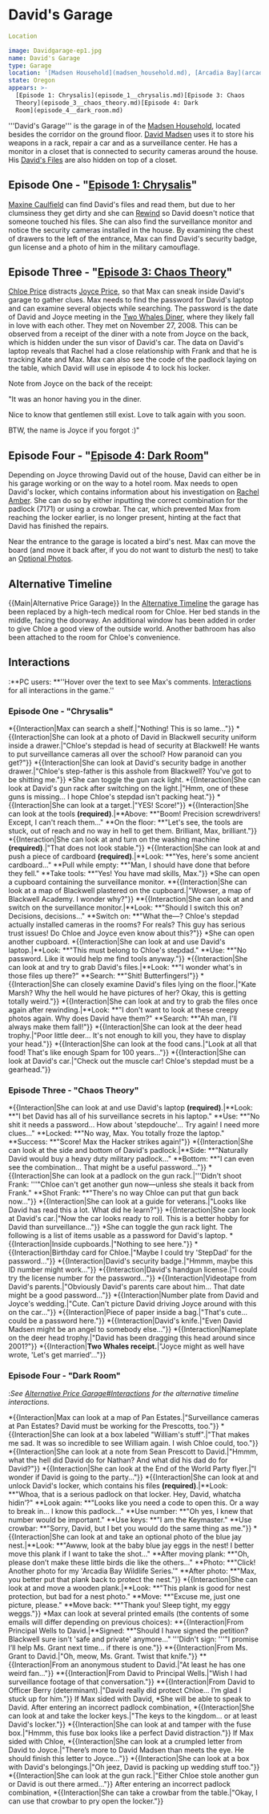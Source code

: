 #  David's Garage 

```yaml
Location

image: Davidgarage-ep1.jpg
name: David's Garage
type: Garage
location: '[Madsen Household](madsen_household.md), [Arcadia Bay](arcadia_bay.md)'
state: Oregon
appears: >-
  [Episode 1: Chrysalis](episode_1__chrysalis.md)[Episode 3: Chaos
  Theory](episode_3__chaos_theory.md)[Episode 4: Dark
  Room](episode_4__dark_room.md)
```

'''David's Garage''' is the garage in of the [Madsen Household](madsen_household.md), located besides the corridor on the ground floor. [David Madsen](david_madsen.md) uses it to store his weapons in a rack, repair a car and as a surveillance center. He has a monitor in a closet that is connected to security cameras around the house. His [David's Files](surveillance_files.md) are also hidden on top of a closet.

##  Episode One - "[Episode 1: Chrysalis](chrysalis.md)" 
[Maxine Caulfield](max_caulfield.md) can find David's files and read them, but due to her clumsiness they get dirty and she can [Rewind](rewind.md) so David doesn't notice that someone touched his files. She can also find the surveillance monitor and notice the security cameras installed in the house. By examining the chest of drawers to the left of the entrance, Max can find David's security badge, gun license and a photo of him in the military camouflage.

##  Episode Three - "[Episode 3: Chaos Theory](chaos_theory.md)" 
[Chloe Price](chloe_price.md) distracts [Joyce Price](joyce_price.md), so that Max can sneak inside David's garage to gather clues. Max needs to find the password for David's laptop and can examine several objects while searching. The password is the date of David and Joyce meeting in the [Two Whales Diner](two_whales_diner.md), where they likely fall in love with each other. They met on November 27, 2008. This can be observed from a receipt of the diner with a note from Joyce on the back, which is hidden under the sun visor of David's car. The data on David's laptop reveals that Rachel had a close relationship with Frank and that he is tracking Kate and Max. Max can also see the code of the padlock laying on the table, which David will use in episode 4 to lock his locker.

Note from Joyce on the back of the receipt:

"It was an honor having you in the diner.

Nice to know that gentlemen still exist.
Love to talk again with you soon.

BTW, the name is Joyce if you forgot :)"

##  Episode Four - "[Episode 4: Dark Room](dark_room.md)" 
Depending on Joyce throwing David out of the house, David can either be in his garage working or on the way to a hotel room. Max needs to open David's locker, which contains information about his investigation on [Rachel Amber](rachel_amber.md). She can do so by either inputting the correct combination for the padlock (7171) or using a crowbar. The car, which prevented Max from reaching the locker earlier, is no longer present, hinting at the fact that David has finished the repairs.

Near the entrance to the garage is located a bird's nest. Max can move the board (and move it back after, if you do not want to disturb the nest) to take an [Optional Photos](optional_photo.md).

##  Alternative Timeline 
{{Main|Alternative Price Garage}}
In the [Alternative Timeline](alternative_timeline.md) the garage has been replaced by a high-tech medical room for Chloe. Her bed stands in the middle, facing the doorway. An additional window has been added in order to give Chloe a good view of the outside world. Another bathroom has also been attached to the room for Chloe's convenience.

##  Interactions 
:**PC users: **''Hover over the text to see Max's comments. [Interactions](see_here.md) for all interactions in the game.''
###  Episode One - "Chrysalis" 
*{{Interaction|Max can search a shelf.|"Nothing! This is so lame..."}}
*{{Interaction|She can look at a photo of David in Blackwell security uniform inside a drawer.|"Chloe's stepdad is head of security at Blackwell! He wants to put
surveillance cameras all over the school? How paranoid can you get?"}}
*{{Interaction|She can look at David's security badge in another drawer.|"Chloe's step-father is this asshole from Blackwell? You've got to be shitting me."}}
*She can toggle the gun rack light.
*{{Interaction|She can look at David's gun rack after switching on the light.|"Hmm, one of these guns is missing... I hope Chloe's stepdad isn't packing heat."}}
*{{Interaction|She can look at a target.|"YES! Score!"}}
*{{Interaction|She can look at the tools **(required)**.|**Above: **"Boom! Precision screwdrivers! Except, I can't reach them..."
**On the floor: **"Let's see, the tools are stuck, out of reach and no way in hell to get them.
Brilliant, Max, brilliant."}}
*{{Interaction|She can look at and turn on the washing machine **(required)**.|"That does not look stable."}}
*{{Interaction|She can look at and push a piece of cardboard **(required)**.|**Look: **"Yes, here's some ancient cardboard..."
**Pull while empty: **"Man, I should have done that before they fell."
**Take tools: **"Yes! You have mad skills, Max."}}
*She can open a cupboard containing the surveillance monitor.
**{{Interaction|She can look at a map of Blackwell plastered on the cupboard.|"Wowser, a map of Blackwell Academy. I wonder why?"}}
**{{Interaction|She can look at and switch on the surveillance monitor.|**Look: **"Should I switch this on? Decisions, decisions..."
**Switch on: **"What the—? Chloe's stepdad actually installed cameras in the rooms? For reals?
This guy has serious trust issues! Do Chloe and Joyce even know about this?"}}
*She can open another cupboard.
*{{Interaction|She can look at and use David's laptop.|**Look: **"This must belong to Chloe's stepdad."
**Use: **"No password. Like it would help me find tools anyway."}}
*{{Interaction|She can look at and try to grab David's files.|**Look: **"I wonder what's in those files up there?"
**Search: **"Shit! Butterfingers!"}}
*{{Interaction|She can closely examine David's files lying on the floor.|"Kate Marsh? Why the hell would he have pictures of her? Okay, this is getting totally weird."}}
*{{Interaction|She can look at and try to grab the files once again after rewinding.|**Look: **"I don't want to look at these creepy photos again. Why does David have them?"
**Search: **"Ah man, I'll always make them fall!"}}
*{{Interaction|She can look at the deer head trophy.|"Poor little deer... It's not enough to kill you, they have to display your head."}}
*{{Interaction|She can look at the food cans.|"Look at all that food! That's like enough Spam for 100 years..."}}
*{{Interaction|She can look at David's car.|"Check out the muscle car! Chloe's stepdad must be a gearhead."}}

###  Episode Three - "Chaos Theory" 
*{{Interaction|She can look at and use David's laptop **(required)**.|**Look: **"I bet David has all of his surveillance secrets in his laptop."
**Use: **"No shit it needs a password... How about 'stepdouche'... Try again! I need more clues..."
**Locked: **"No way, Max. You totally froze the laptop."
**Success: **"Score! Max the Hacker strikes again!"}}
*{{Interaction|She can look at the side and bottom of David's padlock.|**Side: **"Naturally David would buy a heavy duty military padlock..."
**Bottom: **"I can even see the combination... That might be a useful password..."}}
*{{Interaction|She can look at a padlock on the gun rack.|'''Didn't shoot Frank: '''"Chloe can't get another gun now—unless she steals it back from Frank."
**Shot Frank: **"There's no way Chloe can put that gun back now..."}}
*{{Interaction|She can look at a guide for veterans.|"Looks like David has read this a lot. What did he learn?"}}
*{{Interaction|She can look at David's car.|"Now the car looks ready to roll. This is a better hobby for David than surveillance..."}}
*She can toggle the gun rack light.
The following is a list of items usable as a password for David's laptop.
*{{Interaction|Inside cupboards.|"Nothing to see here."}}
*{{Interaction|Birthday card for Chloe.|"Maybe I could try 'StepDad' for the password..."}}
*{{Interaction|David's security badge.|"Hmmm, maybe this ID number might work..."}}
*{{Interaction|David's handgun license.|"I could try the license number for the password..."}}
*{{Interaction|Videotape from David's parents.|"Obviously David's parents care about him... That date might be a good password..."}}
*{{Interaction|Number plate from David and Joyce's wedding.|"Cute. Can't picture David driving Joyce around with this on the car..."}}
*{{Interaction|Piece of paper inside a bag.|"That's cute... could be a password here."}}
*{{Interaction|David's knife.|"Even David Madsen might be an angel to somebody else..."}}
*{{Interaction|Nameplate on the deer head trophy.|"David has been dragging this head around since 2001?"}}
*{{Interaction|**Two Whales receipt.**|"Joyce might as well have wrote, 'Let's get married'..."}}

###  Episode Four - "Dark Room" 
:*See [Alternative Price Garage#Interactions](here.md) for the alternative timeline interactions.*

*{{Interaction|Max can look at a map of Pan Estates.|"Surveillance cameras at Pan Estates? David must be working for the Prescotts, too."}}
*{{Interaction|She can look at a box labeled "William's stuff".|"That makes me sad. It was so incredible to see William again. I wish Chloe could, too."}}
*{{Interaction|She can look at a note from Sean Prescott to David.|"Hmmm, what the hell did David do for Nathan? And what did his dad do for David?"}}
*{{Interaction|She can look at the End of the World Party flyer.|"I wonder if David is going to the party..."}}
*{{Interaction|She can look at and unlock David's locker, which contains his files **(required)**.|**Look: **"Whoa, that is a serious padlock on that locker. Hey, David, whatcha hidin’?"
**Look again: **"Looks like you need a code to open this. Or a way to break in... I know this padlock..."
**Use number: **"Oh yes, I knew that number would be important."
**Use keys: **"I am the Keymaster."
**Use crowbar: **"Sorry, David, but I bet you would do the same thing as me."}}
*{{Interaction|She can look at and take an optional photo of the blue jay nest.|**Look: **"Awww, look at the baby blue jay eggs in the nest! I better move this plank if I want
to take the shot..."
**After moving plank: **"Oh, please don’t make these little birds die like the others..."
**Photo: **"Click! Another photo for my 'Arcadia Bay Wildlife Series.'"
**After photo: **"Max, you better put that plank back to protect the nest."}}
*{{Interaction|She can look at and move a wooden plank.|**Look: **"This plank is good for nest protection, but bad for a nest photo."
**Move: **"Excuse me, just one picture, please."
**Move back: **"Thank you! Sleep tight, my eggy weggs."}}
*Max can look at several printed emails (the contents of some emails will differ depending on previous choices):
**{{Interaction|From Principal Wells to David.|**Signed: **"Should I have signed the petition? Blackwell sure isn't 'safe and private' anymore..."
'''Didn't sign: '''"I promise I’ll help Ms. Grant next time... if there is one."}}
**{{Interaction|From Ms. Grant to David.|"Oh, meow, Ms. Grant. Twist that knife."}}
**{{Interaction|From an anonymous student to David.|"At least he has one weird fan..."}}
**{{Interaction|From David to Principal Wells.|"Wish I had surveillance footage of that conversation."}}
**{{Interaction|From David to Officer Berry (determinant).|"David really did protect Chloe... I’m glad I stuck up for him."}}
If Max sided with David,
*She will be able to speak to David.
After entering an incorrect padlock combination,
*{{Interaction|She can look at and take the locker keys.|"The keys to the kingdom... or at least David's locker."}}
*{{Interaction|She can look at and tamper with the fuse box.|"Hmmm, this fuse box looks like a perfect David distraction."}}
If Max sided with Chloe,
*{{Interaction|She can look at a crumpled letter from David to Joyce.|"There’s more to David Madsen than meets the eye. He should finish this letter to Joyce..."}}
*{{Interaction|She can look at a box with David's belongings.|"Oh jeez, David is packing up wedding stuff too."}}
*{{Interaction|She can look at the gun rack.|"Either Chloe stole another gun or David is out there armed..."}}
After entering an incorrect padlock combination,
*{{Interaction|She can take a crowbar from the table.|"Okay, I can use that crowbar to pry open the locker."}}

